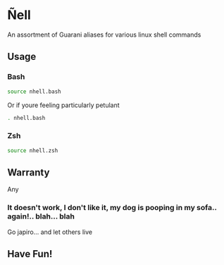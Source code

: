 # Ñell

An assortment of Guarani aliases for various linux shell commands

## Usage

### Bash

```bash
source nhell.bash
```

Or if youre feeling particularly petulant

```bash
. nhell.bash
```

### Zsh

```zsh
source nhell.zsh
```

## Warranty

Any

### It doesn't work, I don't like it, my dog is pooping in my sofa.. again!.. blah... blah

Go japiro... and let others live

## Have Fun!
